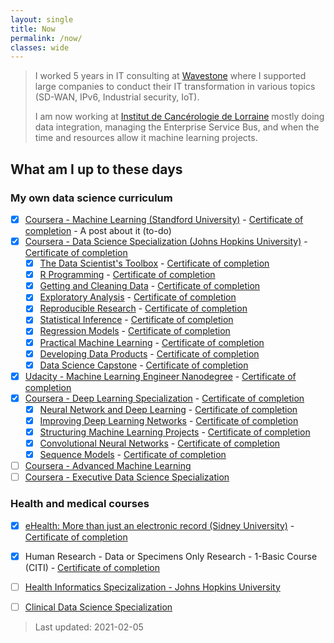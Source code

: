 ```yaml
---
layout: single
title: Now
permalink: /now/
classes: wide
---
```


> I worked 5 years in IT consulting at [Wavestone](https://wavestone.com) where I supported large companies to conduct their IT transformation in various topics (SD-WAN, IPv6, Industrial security, IoT).
> 
> I am now working at [Institut de Cancérologie de Lorraine](https://www.icl-lorraine.fr/) mostly doing data integration, managing the Enterprise Service Bus, and when the time and resources allow it machine learning projects.

## What am I up to these days

### My own data science curriculum


- [X] [Coursera - Machine Learning (Standford University)](https://www.coursera.org/learn/machine-learning) - [Certificate of completion](https://www.coursera.org/account/accomplishments/records/YZK5Q4H5MNTR) - A post about it (to-do)
- [X] [Coursera - Data Science Specialization (Johns Hopkins University)](https://www.coursera.org/specializations/jhu-data-science) - [Certificate of completion](https://www.coursera.org/verify/specialization/B2LKVWG25QZN)
  - [X] [The Data Scientist's Toolbox](https://www.coursera.org/learn/data-scientists-tools) - [Certificate of completion](https://www.coursera.org/account/accomplishments/verify/FG4NE3KD92G4)
  - [X] [R Programming](https://www.coursera.org/learn/r-programming) - [Certificate of completion](https://www.coursera.org/account/accomplishments/verify/7Y9NE2U62Y3K)
  - [X] [Getting and Cleaning Data](https://www.coursera.org/learn/data-cleaning) - [Certificate of completion](https://www.coursera.org/account/accomplishments/verify/F3487GB94L8Y)
  - [X] [Exploratory Analysis](https://www.coursera.org/learn/exploratory-data-analysis) - [Certificate of completion](https://www.coursera.org/account/accomplishments/verify/6QAUSPH5DAFL)
  - [X] [Reproducible Research](https://www.coursera.org/learn/reproducible-research) - [Certificate of completion](https://www.coursera.org/account/accomplishments/verify/7A4D6RMXRK5J)
  - [X] [Statistical Inference](https://www.coursera.org/learn/statistical-inference) - [Certificate of completion](https://www.coursera.org/account/accomplishments/verify/SYE8AVHFAZ4H)
  - [X] [Regression Models](https://www.coursera.org/learn/regression-models) - [Certificate of completion](https://www.coursera.org/account/accomplishments/verify/UD9S88Y42MSD)
  - [X] [Practical Machine Learning](https://www.coursera.org/learn/practical-machine-learning) - [Certificate of completion](https://www.coursera.org/account/accomplishments/verify/8UF5KFQSWTRE)
  - [X] [Developing Data Products](https://www.coursera.org/learn/data-products) - [Certificate of completion](https://www.coursera.org/account/accomplishments/verify/PRWPFULY9HHX)
  - [X] [Data Science Capstone](https://www.coursera.org/learn/data-science-project) - [Certificate of completion](https://www.coursera.org/account/accomplishments/verify/6LXMYL8K973D)
- [X] [Udacity - Machine Learning Engineer Nanodegree](https://www.udacity.com/course/machine-learning-engineer-nanodegree--nd009t) - [Certificate of completion](https://confirm.udacity.com/F537C2UF)
- [X] [Coursera - Deep Learning Specialization](https://www.coursera.org/specializations/deep-learning) - [Certificate of completion](https://www.coursera.org/account/accomplishments/specialization/6B9UCBTHHLH4)
  - [X] [Neural Network and Deep Learning](https://www.coursera.org/learn/neural-networks-deep-learning) - [Certificate of completion](https://www.coursera.org/account/accomplishments/verify/35X3HYP6CPSJ)
  - [X] [Improving Deep Learning Networks](https://www.coursera.org/learn/deep-neural-network) - [Certificate of completion](https://www.coursera.org/account/accomplishments/verify/FL6M7584DLKT) 
  - [X] [Structuring Machine Learning Projects](https://www.coursera.org/learn/machine-learning-projects) - [Certificate of completion](https://www.coursera.org/account/accomplishments/certificate/WAGK2M5LAKCA)
  - [X] [Convolutional Neural Networks](https://www.coursera.org/learn/convolutional-neural-networks) - [Certificate of completion](https://www.coursera.org/account/accomplishments/certificate/869GBE6YMGZ2)
  - [X] [Sequence Models](https://www.coursera.org/learn/nlp-sequence-models) - [Certificate of completion](https://www.coursera.org/account/accomplishments/certificate/7YRLN8J35AHL)
- [ ] [Coursera - Advanced Machine Learning](https://www.coursera.org/specializations/aml)
- [ ] [Coursera - Executive Data Science Specialization](https://www.coursera.org/specializations/executive-data-science)

### Health and medical courses
- [X] [eHealth: More than just an electronic record (Sidney University)](https://www.coursera.org/learn/ehealth) - [Certificate of completion](https://www.coursera.org/account/accomplishments/records/X8V4LN3PR52E)
- [X] Human Research - Data or Specimens Only Research - 1-Basic Course (CITI) - [Certificate of completion](https://www.citiprogram.org/verify/?w7bea03c9-f70e-4881-80c4-6843a0901629-30475807)
- [ ] [Health Informatics Specizalization - Johns Hopkins University](https://www.coursera.org/specializations/health-informatics)
- [ ] [Clinical Data Science Specialization](https://www.coursera.org/specializations/clinical-data-science)


> Last updated: 2021-02-05
